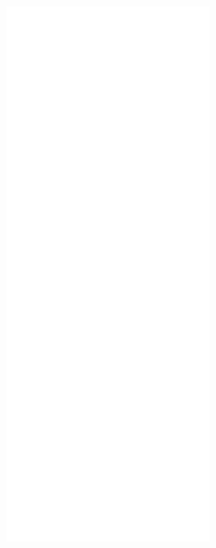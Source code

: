 <img alt="🦑" align="left" width="400px" src="https://github.com/Sitoi/Sitoi/blob/master/metrics.svg">
<img alt="🦑" align="left" width="400px" src="https://github.com/Sitoi/Sitoi/blob/master/metrics.additional.svg">

